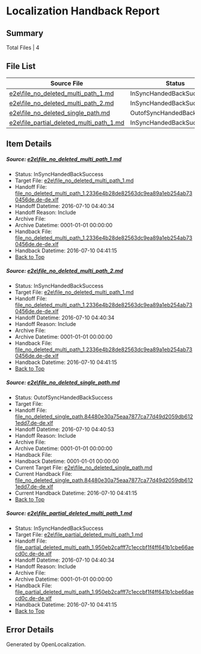 # <a name='report-top'></a> Localization Handback Report

## Summary
 Total Files | 4

## File List
 Source File | Status | Details 
 ----------- | ------ | ------- 
 [e2e\file_no_deleted_multi_path_1.md](https://github.com/OpenLocalizationTestOrg/oltest/blob/4b7c3ba855072ece886566b7697223d4ac4137ba/e2e/file_no_deleted_multi_path_1.md) | InSyncHandedBackSuccess | [Details](#978abd0db9322f273973a7c1e9e2c357dbad246b1)
 [e2e\file_no_deleted_multi_path_2.md](https://github.com/OpenLocalizationTestOrg/oltest/blob/d474e35ac0c17252f58feae82609d609c27747e4/e2e/file_no_deleted_multi_path_2.md) | InSyncHandedBackSuccess | [Details](#978abd0db9322f273973a7c1e9e2c357dbad246b2)
 [e2e\file_no_deleted_single_path.md](https://github.com/OpenLocalizationTestOrg/oltest/blob/d474e35ac0c17252f58feae82609d609c27747e4/e2e/file_no_deleted_single_path.md) | OutofSyncHandedBackSuccess | [Details](#7d99e8861b88736f4624ecd58a32c40bbca9c3dd3)
 [e2e\file_partial_deleted_multi_path_1.md](https://github.com/OpenLocalizationTestOrg/oltest/blob/4b7c3ba855072ece886566b7697223d4ac4137ba/e2e/file_partial_deleted_multi_path_1.md) | InSyncHandedBackSuccess | [Details](#103794693c266febe291176d1db6d2654f18fa6d4)

## Item Details
##### <a name='978abd0db9322f273973a7c1e9e2c357dbad246b1'></a> Source: [e2e\file_no_deleted_multi_path_1.md](https://github.com/OpenLocalizationTestOrg/oltest/blob/4b7c3ba855072ece886566b7697223d4ac4137ba/e2e/file_no_deleted_multi_path_1.md)
* Status: InSyncHandedBackSuccess
* Target File: [e2e\file_no_deleted_multi_path_1.md](https://github.com/OpenLocalizationTestOrg/oltest-dede-fly/blob/b95ab22ff6292b062cfd0cce8c1ba8295987c3e0/e2e/file_no_deleted_multi_path_1.md)
* Handoff File: [file_no_deleted_multi_path_1.2336e4b28de82563dc9ea89a1eb254ab730456de.de-de.xlf](https://github.com/OpenLocalizationTestOrg/olhandoff-e2e/blob/a73a461beee26e80e6012345ca9023a9f26ffff7/ol-handoff/OpenLocalizationTestOrg/oltest-dede-fly/ci/mt/file_no_deleted_multi_path_1.2336e4b28de82563dc9ea89a1eb254ab730456de.de-de.xlf)
* Handoff Datetime: 2016-07-10 04:40:34
* Handoff Reason: Include
* Archive File: 
* Archive Datetime: 0001-01-01 00:00:00
* Handback File: [file_no_deleted_multi_path_1.2336e4b28de82563dc9ea89a1eb254ab730456de.de-de.xlf](https://github.com/OpenLocalizationTestOrg/olhandback-e2e/blob/146096e56b6a2c3d914421b046e7ce2e1a505634/ol-handback/OpenLocalizationTestOrg/oltest-dede-fly/ci/mt/file_no_deleted_multi_path_1.2336e4b28de82563dc9ea89a1eb254ab730456de.de-de.xlf)
* Handback Datetime: 2016-07-10 04:41:15
* [Back to Top](#report-top)

##### <a name='978abd0db9322f273973a7c1e9e2c357dbad246b2'></a> Source: [e2e\file_no_deleted_multi_path_2.md](https://github.com/OpenLocalizationTestOrg/oltest/blob/d474e35ac0c17252f58feae82609d609c27747e4/e2e/file_no_deleted_multi_path_2.md)
* Status: InSyncHandedBackSuccess
* Target File: [e2e\file_no_deleted_multi_path_1.md](https://github.com/OpenLocalizationTestOrg/oltest-dede-fly/blob/b95ab22ff6292b062cfd0cce8c1ba8295987c3e0/e2e/file_no_deleted_multi_path_1.md)
* Handoff File: [file_no_deleted_multi_path_1.2336e4b28de82563dc9ea89a1eb254ab730456de.de-de.xlf](https://github.com/OpenLocalizationTestOrg/olhandoff-e2e/blob/a73a461beee26e80e6012345ca9023a9f26ffff7/ol-handoff/OpenLocalizationTestOrg/oltest-dede-fly/ci/mt/file_no_deleted_multi_path_1.2336e4b28de82563dc9ea89a1eb254ab730456de.de-de.xlf)
* Handoff Datetime: 2016-07-10 04:40:34
* Handoff Reason: Include
* Archive File: 
* Archive Datetime: 0001-01-01 00:00:00
* Handback File: [file_no_deleted_multi_path_1.2336e4b28de82563dc9ea89a1eb254ab730456de.de-de.xlf](https://github.com/OpenLocalizationTestOrg/olhandback-e2e/blob/146096e56b6a2c3d914421b046e7ce2e1a505634/ol-handback/OpenLocalizationTestOrg/oltest-dede-fly/ci/mt/file_no_deleted_multi_path_1.2336e4b28de82563dc9ea89a1eb254ab730456de.de-de.xlf)
* Handback Datetime: 2016-07-10 04:41:15
* [Back to Top](#report-top)

##### <a name='7d99e8861b88736f4624ecd58a32c40bbca9c3dd3'></a> Source: [e2e\file_no_deleted_single_path.md](https://github.com/OpenLocalizationTestOrg/oltest/blob/d474e35ac0c17252f58feae82609d609c27747e4/e2e/file_no_deleted_single_path.md)
* Status: OutofSyncHandedBackSuccess
* Target File: 
* Handoff File: [file_no_deleted_single_path.84480e30a75eaa7877ca77d49d2059db6121edd7.de-de.xlf](https://github.com/OpenLocalizationTestOrg/olhandoff-e2e/blob/1e19303fecf117dbc20fcbbc766254d7479e9f1b/ol-handoff/OpenLocalizationTestOrg/oltest-dede-fly/ci/mt/file_no_deleted_single_path.84480e30a75eaa7877ca77d49d2059db6121edd7.de-de.xlf)
* Handoff Datetime: 2016-07-10 04:40:53
* Handoff Reason: Include
* Archive File: 
* Archive Datetime: 0001-01-01 00:00:00
* Handback File: 
* Handback Datetime: 0001-01-01 00:00:00
* Current Target File: [e2e\file_no_deleted_single_path.md](https://github.com/OpenLocalizationTestOrg/oltest-dede-fly/blob/b95ab22ff6292b062cfd0cce8c1ba8295987c3e0/e2e/file_no_deleted_single_path.md)
* Current Handback File: [file_no_deleted_single_path.84480e30a75eaa7877ca77d49d2059db6121edd7.de-de.xlf](https://github.com/OpenLocalizationTestOrg/olhandback-e2e/blob/146096e56b6a2c3d914421b046e7ce2e1a505634/ol-handback/OpenLocalizationTestOrg/oltest-dede-fly/ci/mt/file_no_deleted_single_path.84480e30a75eaa7877ca77d49d2059db6121edd7.de-de.xlf)
* Current Handback Datetime: 2016-07-10 04:41:15
* [Back to Top](#report-top)

##### <a name='103794693c266febe291176d1db6d2654f18fa6d4'></a> Source: [e2e\file_partial_deleted_multi_path_1.md](https://github.com/OpenLocalizationTestOrg/oltest/blob/4b7c3ba855072ece886566b7697223d4ac4137ba/e2e/file_partial_deleted_multi_path_1.md)
* Status: InSyncHandedBackSuccess
* Target File: [e2e\file_partial_deleted_multi_path_1.md](https://github.com/OpenLocalizationTestOrg/oltest-dede-fly/blob/b95ab22ff6292b062cfd0cce8c1ba8295987c3e0/e2e/file_partial_deleted_multi_path_1.md)
* Handoff File: [file_partial_deleted_multi_path_1.950eb2cafff7c1eccbf1f4ff641b1cbe66aecd0c.de-de.xlf](https://github.com/OpenLocalizationTestOrg/olhandoff-e2e/blob/a73a461beee26e80e6012345ca9023a9f26ffff7/ol-handoff/OpenLocalizationTestOrg/oltest-dede-fly/ci/mt/file_partial_deleted_multi_path_1.950eb2cafff7c1eccbf1f4ff641b1cbe66aecd0c.de-de.xlf)
* Handoff Datetime: 2016-07-10 04:40:34
* Handoff Reason: Include
* Archive File: 
* Archive Datetime: 0001-01-01 00:00:00
* Handback File: [file_partial_deleted_multi_path_1.950eb2cafff7c1eccbf1f4ff641b1cbe66aecd0c.de-de.xlf](https://github.com/OpenLocalizationTestOrg/olhandback-e2e/blob/146096e56b6a2c3d914421b046e7ce2e1a505634/ol-handback/OpenLocalizationTestOrg/oltest-dede-fly/ci/mt/file_partial_deleted_multi_path_1.950eb2cafff7c1eccbf1f4ff641b1cbe66aecd0c.de-de.xlf)
* Handback Datetime: 2016-07-10 04:41:15
* [Back to Top](#report-top)


## Error Details

Generated by OpenLocalization.
